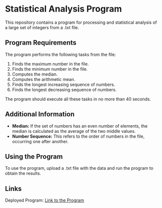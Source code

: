 # Statistical Analysis Program

This repository contains a program for processing and statistical analysis of a large set of integers from a .txt file.

## Program Requirements

The program performs the following tasks from the file:
1. Finds the maximum number in the file.
2. Finds the minimum number in the file.
3. Computes the median.
4. Computes the arithmetic mean.
5. Finds the longest increasing sequence of numbers.
6. Finds the longest decreasing sequence of numbers.

The program should execute all these tasks in no more than 40 seconds.

## Additional Information

* **Median:** If the set of numbers has an even number of elements, the median is calculated as the average of the two middle values.
* **Number Sequence:** This refers to the order of numbers in the file, occurring one after another.

## Using the Program

To use the program, upload a .txt file with the data and run the program to obtain the results.

## Links

Deployed Program: [Link to the Program](https://processing-and-statistical-analysis-in-react.vercel.app/)
